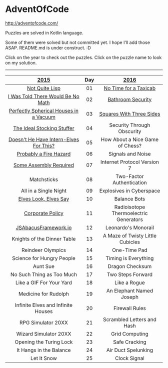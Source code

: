 # AdventOfCode

http://adventofcode.com/

Puzzles are solved in Kotlin language. 

Some of them were solved but not committed yet. I hope I'll add those ASAP. README.md is under construct. :D

Click on the year to check out the puzzles. Click on the puzzle name to look on my solution.

***
|[2015](http://adventofcode.com/2015)                                          | Day  |[2016](http://adventofcode.com/2016)                        |
|:----------------------------------------------------------------------------:|:----:|:----------------------------------------------------------:|
|[Not Quite Lisp](../master/src/AoC2015/NotQuiteLisp.kt)                       |  01  |[No Time for a Taxicab](../master/src/AoC2016/NoTime.kt)    |
|[I Was Told There Would Be No Math](../master/src/AoC2015/NoMath.kt)          |  02  |[Bathroom Security](../master/src/AoC2016/Bathroom.kt)      |
|[Perfectly Spherical Houses in a Vacuum](../master/src/AoC2015/Spherical.kt)  |  03  |[Squares With Three Sides](../master/src/AoC2016/Squares.kt)|
|[The Ideal Stocking Stuffer](../master/src/AoC2015/Stocking.kt)               |  04  |                           Security Through Obscurity|
|[Doesn't He Have Intern-Elves For This?](../master/src/AoC2015/InternElves.kt)|  05  |                      How About a Nice Game of Chess?|
|[Probably a Fire Hazard](../master/src/AoC2015/FireHazard.kt)                 |  06  |                                    Signals and Noise|
|[Some Assembly Required](../master/src/AoC2015/Assembly.kt)                   |  07  |                          Internet Protocol Version 7|
|Matchsticks                                                                   |  08  |                            Two-Factor Authentication|
|All in a Single Night                                                         |  09  |                             Explosives in Cyberspace|
|[Elves Look, Elves Say](../master/src/AoC2015/LookSay.kt)                     |  10  |                                         Balance Bots|
|[Corporate Policy](../master/src/AoC2015/Corporate.kt)                        |  11  |               Radioisotope Thermoelectric Generators|
|[JSAbacusFramework.io](../master/src/AoC2015/Abacus.kt)                       |  12  |                                  Leonardo's Monorail|
|Knights of the Dinner Table                                                   |  13  |                     A Maze of Twisty Little Cubicles|
|Reindeer Olympics                                                             |  14  |                                         One-Time Pad|
|Science for Hungry People                                                     |  15  |                                 Timing is Everything|
|Aunt Sue                                                                      |  16  |                                      Dragon Checksum|
|No Such Thing as Too Much                                                     |  17  |                                    Two Steps Forward|
|Like a GIF For Your Yard                                                      |  18  |                                         Like a Rogue|
|Medicine for Rudolph                                                          |  19  |                             An Elephant Named Joseph|
|Infinite Elves and Infinite Houses                                            |  20  |                                       Firewall Rules|
|RPG Simulator 20XX                                                            |  21  |                           Scrambled Letters and Hash|
|Wizard Simulator 20XX                                                         |  22  |                                       Grid Computing|
|Opening the Turing Lock                                                       |  23  |                                        Safe Cracking|
|It Hangs in the Balance                                                       |  24  |                                  Air Duct Spelunking|
|Let It Snow                                                                   |  25  |                                         Clock Signal|
